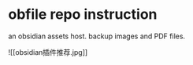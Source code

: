 # obfile repo instruction
an obsidian assets host.
backup images and PDF files.

![[obsidian插件推荐.jpg]]